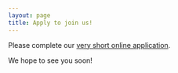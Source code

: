 ```yaml
---
layout: page
title: Apply to join us!
---
```


Please complete our [very short online application](https://docs.google.com/forms/d/e/1FAIpQLScUmO1Nig0o4Dt7eJTqc1cC0T2FALDscmIwi0svL2h702lTqw/viewform).

We hope to see you soon!
